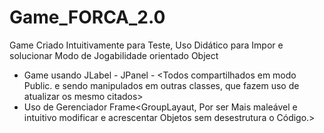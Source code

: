 # Game_FORCA_2.0
Game Criado Intuitivamente para Teste, Uso Didático para Impor e solucionar Modo de Jogabilidade orientado Object

* Game usando JLabel - JPanel - <Todos compartilhados em modo Public. e sendo manipulados em outras classes, que fazem uso de atualizar os mesmo citados>
* Uso de Gerenciador Frame<GroupLayaut, Por ser Mais maleável e intuitivo modificar e acrescentar Objetos sem desestrutura o Código.>

